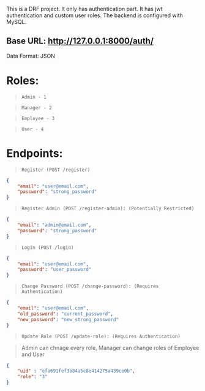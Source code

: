 
This is a DRF project. It only has authentication part. It has jwt authentication and custom user roles. The backend is configured with MySQL.

## Base URL: http://127.0.0.1:8000/auth/

Data Format: JSON

# Roles:
> `Admin - 1`

> `Manager - 2`

> `Employee - 3`

> `User - 4`

# Endpoints:


> `Register (POST /register)`

```json
{
    "email": "user@email.com",
    "password": "strong_password"
}
```

> `Register Admin (POST /register-admin): (Potentially Restricted)`

```json
{
    "email": "admin@email.com",
    "password": "strong_password"
}
```

> `Login (POST /login)`

```json
{
    "email": "user@email.com",
    "password": "user_password"
}
```

> `Change Password (POST /change-password): (Requires Authentication)`

```json
{
    "email": "user@email.com",
    "old_password": "current_password",
    "new_password": "new_strong_password"
}
```

> `Update Role (POST /update-role): (Requires Authentication)`

> Admin can chnage every role, Manager can change roles of Employee and User

```json
{
    "uid" : "efa691fef3b84a5c8e414275a439ce0b",
    "role": "3"
}
```
